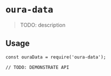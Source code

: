 # `oura-data`

> TODO: description

## Usage

```
const ouraData = require('oura-data');

// TODO: DEMONSTRATE API
```
